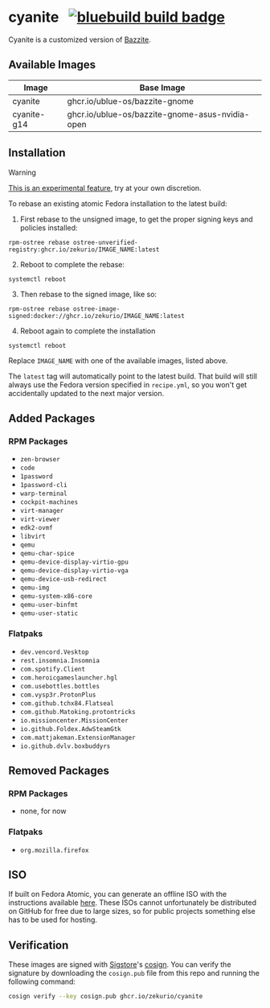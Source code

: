 # cyanite &nbsp; [![bluebuild build badge](https://github.com/zekurio/cyanite/actions/workflows/build.yml/badge.svg)](https://github.com/zekurio/cyanite/actions/workflows/build.yml)

Cyanite is a customized version of [Bazzite](https://bazzite.gg).

## Available Images

| Image | Base Image |
|-------|------------|
| cyanite | ghcr.io/ublue-os/bazzite-gnome |
| cyanite-g14 | ghcr.io/ublue-os/bazzite-gnome-asus-nvidia-open |

## Installation

> [!WARNING]  
> [This is an experimental feature](https://www.fedoraproject.org/wiki/Changes/OstreeNativeContainerStable), try at your own discretion.

To rebase an existing atomic Fedora installation to the latest build:

1. First rebase to the unsigned image, to get the proper signing keys and policies installed:
  ```
  rpm-ostree rebase ostree-unverified-registry:ghcr.io/zekurio/IMAGE_NAME:latest
  ```
2. Reboot to complete the rebase:
  ```
  systemctl reboot
  ```
3. Then rebase to the signed image, like so:
  ```
  rpm-ostree rebase ostree-image-signed:docker://ghcr.io/zekurio/IMAGE_NAME:latest
  ```
4. Reboot again to complete the installation
  ```
  systemctl reboot
  ```

Replace `IMAGE_NAME` with one of the available images, listed above.

The `latest` tag will automatically point to the latest build. That build will still always use the Fedora version specified in `recipe.yml`, so you won't get accidentally updated to the next major version.

## Added Packages

### RPM Packages
- `zen-browser`
- `code`
- `1password`
- `1password-cli`
- `warp-terminal`
- `cockpit-machines`
- `virt-manager`
- `virt-viewer`
- `edk2-ovmf`
- `libvirt`
- `qemu`
- `qemu-char-spice`
- `qemu-device-display-virtio-gpu`
- `qemu-device-display-virtio-vga`
- `qemu-device-usb-redirect`
- `qemu-img`
- `qemu-system-x86-core`
- `qemu-user-binfmt`
- `qemu-user-static`
  
### Flatpaks
- `dev.vencord.Vesktop`
- `rest.insomnia.Insomnia`
- `com.spotify.Client`
- `com.heroicgameslauncher.hgl`
- `com.usebottles.bottles`
- `com.vysp3r.ProtonPlus`
- `com.github.tchx84.Flatseal`
- `com.github.Matoking.protontricks`
- `io.missioncenter.MissionCenter`
- `io.github.Foldex.AdwSteamGtk`
- `com.mattjakeman.ExtensionManager`
- `io.github.dvlv.boxbuddyrs`

## Removed Packages

### RPM Packages
- none, for now

### Flatpaks
- `org.mozilla.firefox`

## ISO

If built on Fedora Atomic, you can generate an offline ISO with the instructions available [here](https://blue-build.org/learn/universal-blue/#fresh-install-from-an-iso). These ISOs cannot unfortunately be distributed on GitHub for free due to large sizes, so for public projects something else has to be used for hosting.

## Verification

These images are signed with [Sigstore](https://www.sigstore.dev/)'s [cosign](https://github.com/sigstore/cosign). You can verify the signature by downloading the `cosign.pub` file from this repo and running the following command:

```bash
cosign verify --key cosign.pub ghcr.io/zekurio/cyanite
```
